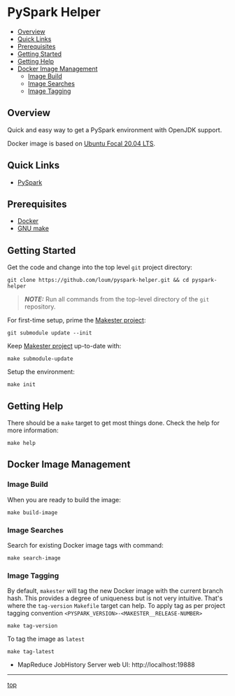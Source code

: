 # PySpark Helper
- [Overview](#Overview)
- [Quick Links](#Quick-Links)
- [Prerequisites](#Prerequisites)
- [Getting Started](#Getting-Started)
- [Getting Help](#Getting-Help)
- [Docker Image Management](#Docker-Image-Management)
  - [Image Build](#Image-Build)
  - [Image Searches](#Image-Searches)
  - [Image Tagging](#Image-Tagging)

## Overview
Quick and easy way to get a PySpark environment with OpenJDK support.

Docker image is based on [Ubuntu Focal 20.04 LTS](https://hub.docker.com/_/ubuntu?tab=description).

## Quick Links
- [PySpark](https://spark.apache.org/docs/latest/api/python/)

## Prerequisites
- [Docker](https://docs.docker.com/install/)
- [GNU make](https://www.gnu.org/software/make/manual/make.html)

## Getting Started
Get the code and change into the top level `git` project directory:
```
git clone https://github.com/loum/pyspark-helper.git && cd pyspark-helper
```
> **_NOTE:_** Run all commands from the top-level directory of the `git` repository.

For first-time setup, prime the [Makester project](https://github.com/loum/makester.git):
```
git submodule update --init
```
Keep [Makester project](https://github.com/loum/makester.git) up-to-date with:
```
make submodule-update
```
Setup the environment:
```
make init
```
## Getting Help
There should be a `make` target to get most things done.  Check the help for more information:
```
make help
```
## Docker Image Management
### Image Build
When you are ready to build the image:
```
make build-image
```
### Image Searches
Search for existing Docker image tags with command:
```
make search-image
```
### Image Tagging
By default, `makester` will tag the new Docker image with the current branch hash.  This provides a degree of uniqueness but is not very intuitive.  That's where the `tag-version` `Makefile` target can help.  To apply tag as per project tagging convention `<PYSPARK_VERSION>-<MAKESTER__RELEASE-NUMBER>`
```
make tag-version
```
To tag the image as `latest`
```
make tag-latest
```
- MapReduce JobHistory Server web UI: http://localhost:19888

---
[top](#PySpark-Helper)
